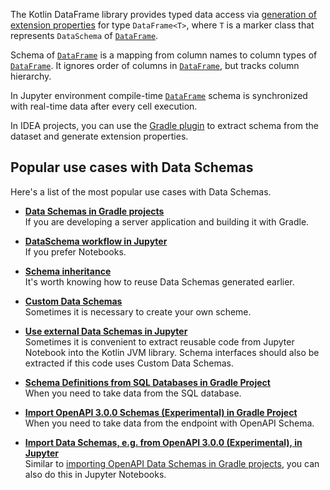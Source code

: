 [//]: # (title: Working with Data Schemas)

<!---IMPORT org.jetbrains.kotlinx.dataframe.samples.api.Schemas-->

The Kotlin DataFrame library provides typed data access via [generation of extension properties](extensionPropertiesApi.md) for
type `DataFrame<T>`, where
`T` is a marker class that represents `DataSchema` of [`DataFrame`](DataFrame.md).

Schema of [`DataFrame`](DataFrame.md) is a mapping from column names to column types of [`DataFrame`](DataFrame.md).
It ignores order of columns in [`DataFrame`](DataFrame.md), but tracks column hierarchy.

In Jupyter environment compile-time [`DataFrame`](DataFrame.md) schema is synchronized with real-time data after every cell execution.

In IDEA projects, you can use the [Gradle plugin](schemasGradle.md#configuration) to extract schema from the dataset
and generate extension properties.


## Popular use cases with Data Schemas

Here's a list of the most popular use cases with Data Schemas.

* [**Data Schemas in Gradle projects**](schemasGradle.md) <br/>
  If you are developing a server application and building it with Gradle.

* [**DataSchema workflow in Jupyter**](schemasJupyter.md) <br/>
  If you prefer Notebooks.

* [**Schema inheritance**](schemasInheritance.md) <br/>
  It's worth knowing how to reuse Data Schemas generated earlier.

* [**Custom Data Schemas**](schemasCustom.md) <br/> 
  Sometimes it is necessary to create your own scheme.

* [**Use external Data Schemas in Jupyter**](schemasExternalJupyter.md) <br/>
  Sometimes it is convenient to extract reusable code from Jupyter Notebook into the Kotlin JVM library.
  Schema interfaces should also be extracted if this code uses Custom Data Schemas.

* [**Schema Definitions from SQL Databases in Gradle Project**](schemasImportSqlGradle.md) <br/>
  When you need to take data from the SQL database.

* [**Import OpenAPI 3.0.0 Schemas (Experimental) in Gradle Project**](schemasImportOpenApiGradle.md) <br/>
  When you need to take data from the endpoint with OpenAPI Schema.

* [**Import Data Schemas, e.g. from OpenAPI 3.0.0 (Experimental), in Jupyter**](schemasImportOpenApiJupyter.md) <br/>
  Similar to [importing OpenAPI Data Schemas in Gradle projects](schemasImportOpenApiGradle.md), 
  you can also do this in Jupyter Notebooks.
